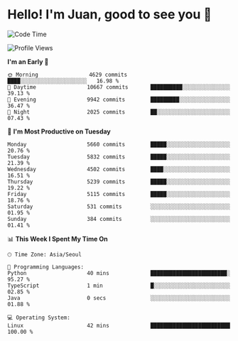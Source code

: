 # Hello! I'm Juan, good to see you 👋

<!--
**Y-k-Y/Y-k-Y** is a ✨ _special_ ✨ repository because its `README.md` (this file) appears on your GitHub profile.

Here are some ideas to get you started:

- 🔭 I’m currently working on ...
- 🌱 I’m currently learning ...
- 👯 I’m looking to collaborate on ...
- 🤔 I’m looking for help with ...
- 💬 Ask me about ...
- 📫 How to reach me: ...
- 😄 Pronouns: ...
- ⚡ Fun fact: ...
-->
<!--
![Profile views](https://gpvc.arturio.dev/Y-k-Y)

[![Omid Nikrah StackOverflow](https://github-readme-stackoverflow.vercel.app/?userID=9517076)](https://stackoverflow.com/users/9517076/i-have-10-fingers)
-->

<!--START_SECTION:waka-->
![Code Time](http://img.shields.io/badge/Code%20Time-1%2C815%20hrs%2031%20mins-blue)

![Profile Views](http://img.shields.io/badge/Profile%20Views-0-blue)

**I'm an Early 🐤** 

```text
🌞 Morning                4629 commits        ████░░░░░░░░░░░░░░░░░░░░░   16.98 % 
🌆 Daytime                10667 commits       ██████████░░░░░░░░░░░░░░░   39.13 % 
🌃 Evening                9942 commits        █████████░░░░░░░░░░░░░░░░   36.47 % 
🌙 Night                  2025 commits        ██░░░░░░░░░░░░░░░░░░░░░░░   07.43 % 
```
📅 **I'm Most Productive on Tuesday** 

```text
Monday                   5660 commits        █████░░░░░░░░░░░░░░░░░░░░   20.76 % 
Tuesday                  5832 commits        █████░░░░░░░░░░░░░░░░░░░░   21.39 % 
Wednesday                4502 commits        ████░░░░░░░░░░░░░░░░░░░░░   16.51 % 
Thursday                 5239 commits        █████░░░░░░░░░░░░░░░░░░░░   19.22 % 
Friday                   5115 commits        █████░░░░░░░░░░░░░░░░░░░░   18.76 % 
Saturday                 531 commits         ░░░░░░░░░░░░░░░░░░░░░░░░░   01.95 % 
Sunday                   384 commits         ░░░░░░░░░░░░░░░░░░░░░░░░░   01.41 % 
```


📊 **This Week I Spent My Time On** 

```text
🕑︎ Time Zone: Asia/Seoul

💬 Programming Languages: 
Python                   40 mins             ████████████████████████░   95.27 % 
TypeScript               1 min               █░░░░░░░░░░░░░░░░░░░░░░░░   02.85 % 
Java                     0 secs              ░░░░░░░░░░░░░░░░░░░░░░░░░   01.88 % 

💻 Operating System: 
Linux                    42 mins             █████████████████████████   100.00 % 
```


<!--END_SECTION:waka-->
